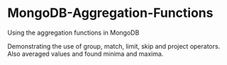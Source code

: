 # MongoDB-Aggregation-Functions
Using the aggregation functions in MongoDB

Demonstrating the use of group, match, limit, skip and project operators. 
Also averaged values and found minima and maxima.
